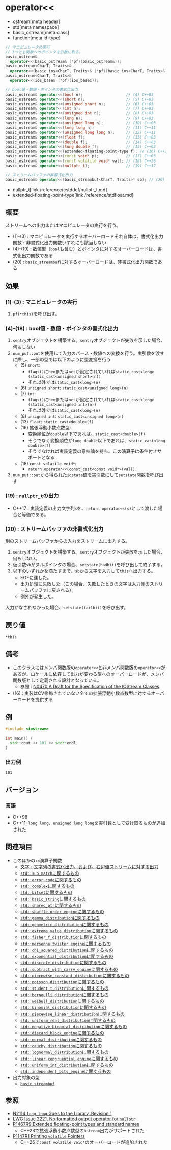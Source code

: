 # operator<<
* ostream[meta header]
* std[meta namespace]
* basic_ostream[meta class]
* function[meta id-type]

```cpp
// マニピュレータの実行
// 3つとも関数へのポインタを引数に取る。
basic_ostream&
  operator<<(basic_ostream& (*pf)(basic_ostream&));                       // (1) C++03
basic_ostream<CharT, Traits>&
  operator<<(basic_ios<CharT, Traits>& (*pf)(basic_ios<CharT, Traits>&)); // (2) C++03
basic_ostream<CharT, Traits>&
  operator<<(ios_base& (*pf)(ios_base&));                                 // (3) C++03

// bool値・数値・ポインタの書式化出力
basic_ostream& operator<<(bool n);                   // (4) C++03
basic_ostream& operator<<(short n);                  // (5) C++03
basic_ostream& operator<<(unsigned short n);         // (6) C++03
basic_ostream& operator<<(int n);                    // (7) C++03
basic_ostream& operator<<(unsigned int n);           // (8) C++03
basic_ostream& operator<<(long n);                   // (9) C++03
basic_ostream& operator<<(unsigned long n);          // (10) C++03
basic_ostream& operator<<(long long n);              // (11) C++11
basic_ostream& operator<<(unsigned long long n);     // (12) C++11
basic_ostream& operator<<(float f);                  // (13) C++03
basic_ostream& operator<<(double f);                 // (14) C++03
basic_ostream& operator<<(long double f);            // (15) C++03
basic_ostream& operator<<(extended-floating-point-type f); // (16) C++23
basic_ostream& operator<<(const void* p);            // (17) C++03
basic_ostream& operator<<(const volatile void* val); // (18) C++26
basic_ostream& operator<<(nullptr_t);                // (19) C++17

// ストリームバッファの非書式化出力
basic_ostream& operator<<(basic_streambuf<CharT, Traits>* sb); // (20) C++03
```
* nullptr_t[link /reference/cstddef/nullptr_t.md]
* extended-floating-point-type[link /reference/stdfloat.md]

## 概要

ストリームへの出力またはマニピュレータの実行を行う。

- (1)-(3) : マニピュレータを実行するオーバーロードそれ自体は、書式化出力関数・非書式化出力関数いずれにも該当しない
- (4)-(19) : 数値型（`bool`も含む）とポインタに対するオーバーロードは、書式化出力関数である
- (20) : `basic_streambuf`に対するオーバーロードは、非書式化出力関数である

## 効果

### (1)-(3) : マニピュレータの実行

1. `pf(*this)`を呼び出す。

### (4)-(18) : bool値・数値・ポインタの書式化出力

1. `sentry`オブジェクトを構築する。`sentry`オブジェクトが失敗を示した場合、何もしない
1. `num_put::put`を使用して入力のパース・数値への変換を行う。実引数を渡すに際し、一部の型では以下のように型変換を行う
    - (5) `short`:
        - `flags()`に`hex`または`oct`が設定されていれば`static_cast<long>(static_cast<unsigned short>(n))`
        - それ以外では`static_cast<long>(n)`
    - (6) `unsigned short`: `static_cast<unsigned long>(n)`
    - (7) `int`:
        - `flags()`に`hex`または`oct`が設定されていれば`static_cast<long>(static_cast<unsigned int>(n))`
        - それ以外では`static_cast<long>(n)`
    - (8) `unsigned int`: `static_cast<unsigned long>(n)`
    - (13) `float`: `static_cast<double>(f)`
    - (16) 拡張浮動小数点数型:
        - 変換順位が`double`以下であれば、`static_cast<double>(f)`
        - そうでなく変換順位が`long double`以下であれば、`static_cast<long double>(f)`
        - そうでなければ実装定義の意味論を持ち、この演算子は条件付きサポートとなる
    - (18) `const volatile void*`:
        - `return operator<<(const_cast<const void*>(val));`
1. `num_put::put`から得られた`iostate`値を実引数にして`setstate`関数を呼び出す


### (19) : `nullptr_t`の出力

- C++17 : 実装定義の出力文字列`s`を、`return operator<<(s)`として渡した場合と等価である。


### (20) : ストリームバッファの非書式化出力

別のストリームバッファからの入力をストリームに出力する。

1. `sentry`オブジェクトを構築する。`sentry`オブジェクトが失敗を示した場合、何もしない。
1. 仮引数`sb`がヌルポインタの場合、`setstate(badbit)`を呼び出して終了する。
1. 以下のいずれかを満たすまで、`sb`から文字を入力して`this`へ出力する。
    - EOFに達した。
    - 出力処理に失敗した（この場合、失敗したときの文字は入力側のストリームバッファに戻される）。
    - 例外が発生した。

入力がなされなかった場合、`setstate(failbit)`を呼び出す。


## 戻り値

`*this`


## 備考
- このクラスにはメンバ関数版の`operator<<`と非メンバ関数版の`operator<<`があるが、ロケールに依存して出力が変わる型へのオーバーロードが、メンバ関数版として定義される設計となっている。
    - 参照 : [N0470 A Draft for the Specification of the IOStream Classes](http://www.open-std.org/jtc1/sc22/wg21/docs/papers/1994/N0470.asc)
- (16) : 実装はCV修飾されていない全ての拡張浮動小数点数型に対するオーバーロードを提供する


## 例
```cpp example
#include <iostream>

int main() {
  std::cout << 101 << std::endl;
}
```

### 出力例
```
101
```


## バージョン
### 言語
- C++98
- C++11: `long long`、`unsigned long long`を実引数として受け取るものが追加された


## 関連項目

- このほかの`<<`演算子関数
    - [文字・文字列の書式化出力、および、右辺値ストリームに対する出力](op_ostream_free.md)
    - [`std::sub_match`に関するもの](../../regex/sub_match/op_ostream.md)
    - [`std::error_code`に関するもの](../../system_error/error_code/op_ostream.md)
    - [`std::complex`に関するもの](../../complex/complex/op_ostream.md)
    - [`std::bitset`に関するもの](../../bitset/bitset/op_ostream.md)
    - [`std::basic_string`に関するもの](../../string/basic_string/op_ostream.md)
    - [`std::shared_ptr`に関するもの](../../memory/shared_ptr/op_ostream.md)
    - [`std::shuffle_order_engine`に関するもの](../../random/shuffle_order_engine/op_ostream.md)
    - [`std::gamma_distribution`に関するもの](../../random/gamma_distribution/op_ostream.md)
    - [`std::geometric_distribution`に関するもの](../../random/geometric_distribution/op_ostream.md)
    - [`std::extreme_value_distribution`に関するもの](../../random/extreme_value_distribution/op_ostream.md)
    - [`std::fisher_f_distribution`に関するもの](../../random/fisher_f_distribution/op_ostream.md)
    - [`std::mersenne_twister_engine`に関するもの](../../random/mersenne_twister_engine/op_ostream.md)
    - [`std::chi_squared_distribution`に関するもの](../../random/chi_squared_distribution/op_ostream.md)
    - [`std::exponential_distribution`に関するもの](../../random/exponential_distribution/op_ostream.md)
    - [`std::discrete_distribution`に関するもの](../../random/discrete_distribution/op_ostream.md)
    - [`std::subtract_with_carry_engine`に関するもの](../../random/subtract_with_carry_engine/op_ostream.md)
    - [`std::piecewise_constant_distribution`に関するもの](../../random/piecewise_constant_distribution/op_ostream.md)
    - [`std::poisson_distribution`に関するもの](../../random/poisson_distribution/op_ostream.md)
    - [`std::student_t_distribution`に関するもの](../../random/student_t_distribution/op_ostream.md)
    - [`std::bernoulli_distribution`に関するもの](../../random/bernoulli_distribution/op_ostream.md)
    - [`std::weibull_distribution`に関するもの](../../random/weibull_distribution/op_ostream.md)
    - [`std::binomial_distribution`に関するもの](../../random/binomial_distribution/op_ostream.md)
    - [`std::piecewise_linear_distribution`に関するもの](../../random/piecewise_linear_distribution/op_ostream.md)
    - [`std::uniform_real_distribution`に関するもの](../../random/uniform_real_distribution/op_ostream.md)
    - [`std::negative_binomial_distribution`に関するもの](../../random/negative_binomial_distribution/op_ostream.md)
    - [`std::discard_block_engine`に関するもの](../../random/discard_block_engine/op_ostream.md)
    - [`std::normal_distribution`に関するもの](../../random/normal_distribution/op_ostream.md)
    - [`std::cauchy_distribution`に関するもの](../../random/cauchy_distribution/op_ostream.md)
    - [`std::lognormal_distribution`に関するもの](../../random/lognormal_distribution/op_ostream.md)
    - [`std::linear_congruential_engine`に関するもの](../../random/linear_congruential_engine/op_ostream.md)
    - [`std::uniform_int_distribution`に関するもの](../../random/uniform_int_distribution/op_ostream.md)
    - [`std::independent_bits_engine`に関するもの](../../random/independent_bits_engine/op_ostream.md)
- 出力対象の型
    - [`basic_streambuf`](../../streambuf/basic_streambuf.md)


## 参照
- [N2114 `long long` Goes to the Library, Revision 1](http://www.open-std.org/jtc1/sc22/wg21/docs/papers/2006/n2114.html)
- [LWG Issue 2221. No formatted output operator for `nullptr`](https://wg21.cmeerw.net/lwg/issue2221)
- [P1467R9 Extended floating-point types and standard names](https://www.open-std.org/jtc1/sc22/wg21/docs/papers/2022/p1467r9.html)
    - C++23で拡張浮動小数点数型の`ostream`出力がサポートされた
- [P1147R1 Printing `volatile` Pointers](https://www.open-std.org/jtc1/sc22/wg21/docs/papers/2021/p1147r1.html)
    - C++26で`const volatile void*`のオーバーロードが追加された
